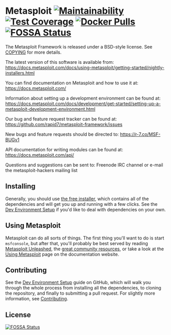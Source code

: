 Metasploit [![Maintainability](https://api.codeclimate.com/v1/badges/943e398e619c09568f3f/maintainability)](https://codeclimate.com/github/rapid7/metasploit-framework/maintainability) [![Test Coverage](https://api.codeclimate.com/v1/badges/943e398e619c09568f3f/test_coverage)](https://codeclimate.com/github/rapid7/metasploit-framework/test_coverage) [![Docker Pulls](https://img.shields.io/docker/pulls/metasploitframework/metasploit-framework.svg)](https://hub.docker.com/r/metasploitframework/metasploit-framework/)
[![FOSSA Status](https://app.fossa.com/api/projects/git%2Bgithub.com%2Fmattsh247%2Fmetasploit-framework.svg?type=shield)](https://app.fossa.com/projects/git%2Bgithub.com%2Fmattsh247%2Fmetasploit-framework?ref=badge_shield)
==
The Metasploit Framework is released under a BSD-style license. See
[COPYING](COPYING) for more details.

The latest version of this software is available from: https://docs.metasploit.com/docs/using-metasploit/getting-started/nightly-installers.html

You can find documentation on Metasploit and how to use it at:
 https://docs.metasploit.com/

Information about setting up a development environment can be found at:
 https://docs.metasploit.com/docs/development/get-started/setting-up-a-metasploit-development-environment.html

Our bug and feature request tracker can be found at:
 https://github.com/rapid7/metasploit-framework/issues

New bugs and feature requests should be directed to:
  https://r-7.co/MSF-BUGv1

API documentation for writing modules can be found at:
  https://docs.metasploit.com/api/

Questions and suggestions can be sent to: Freenode IRC channel or e-mail the metasploit-hackers mailing list

Installing
--

Generally, you should use [the free installer](https://docs.metasploit.com/docs/using-metasploit/getting-started/nightly-installers.html),
which contains all of the dependencies and will get you up and running with a
few clicks. See the [Dev Environment Setup](https://docs.metasploit.com/docs/development/get-started/setting-up-a-metasploit-development-environment.html) if
you'd like to deal with dependencies on your own.

Using Metasploit
--
Metasploit can do all sorts of things. The first thing you'll want to do
is start `msfconsole`, but after that, you'll probably be best served by
reading [Metasploit Unleashed][unleashed], the [great community
resources](https://metasploit.github.io), or take a look at the
[Using Metasploit](https://docs.metasploit.com/docs/using-metasploit/basics/using-metasploit.html)
page on the documentation website.

Contributing
--
See the [Dev Environment Setup][devenv] guide on GitHub, which will
walk you through the whole process from installing all the
dependencies, to cloning the repository, and finally to submitting a
pull request. For slightly more information, see
[Contributing](https://github.com/rapid7/metasploit-framework/blob/master/CONTRIBUTING.md).


[devenv]: https://docs.metasploit.com/docs/development/get-started/setting-up-a-metasploit-development-environment.html "Metasploit Development Environment Setup"
[unleashed]: https://www.offensive-security.com/metasploit-unleashed/ "Metasploit Unleashed"




## License
[![FOSSA Status](https://app.fossa.com/api/projects/git%2Bgithub.com%2Fmattsh247%2Fmetasploit-framework.svg?type=large)](https://app.fossa.com/projects/git%2Bgithub.com%2Fmattsh247%2Fmetasploit-framework?ref=badge_large)